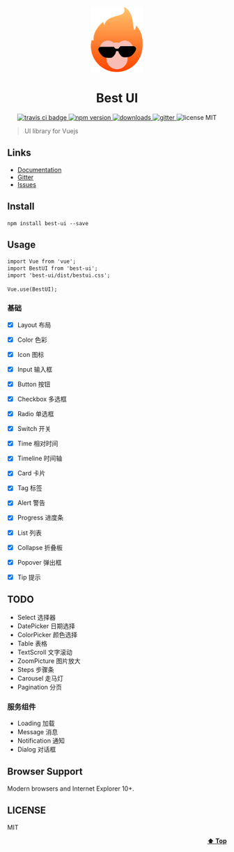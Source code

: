 <p align="center">
  <a>
    <img width="120" src="./logo.svg">
  </a>
</p>
<h1 align="center">Best UI</h1>

<p align="center">
  <a href="https://www.travis-ci.org/bestvist/best-ui">
    <img src="https://travis-ci.org/bestvist/best-ui.svg?branch=master" alt="travis ci badge">
  </a>
  <a href="https://npmjs.org/package/best-ui">
    <img src="https://img.shields.io/npm/v/best-ui.svg" alt="npm version">
  </a>
  <a href="https://npmjs.org/package/best-ui">
    <img src="https://img.shields.io/npm/dt/best-ui.svg" alt="downloads">
  </a>
  <a href="https://gitter.im/best-ui/best-ui">
    <img src="https://badges.gitter.im/best-ui/best-ui.svg" alt="gitter">
  </a>
  <a>
    <img src="https://img.shields.io/badge/license-MIT-blue.svg" alt="license MIT">
  </a>
</p>

> UI library for Vuejs

## Links

* [Documentation](https://bestvist.github.io/best-ui/docs-dist/)
* [Gitter](https://gitter.im/best-ui/best-ui)
* [Issues](https://github.com/bestvist/best-ui/issues)

## Install 
```
npm install best-ui --save
```

## Usage
```
import Vue from 'vue';
import BestUI from 'best-ui';
import 'best-ui/dist/bestui.css';

Vue.use(BestUI);
```

### 基础
- [x] Layout 布局
- [x] Color 色彩
- [x] Icon 图标
- [x] Input 输入框
- [x] Button 按钮
- [x] Checkbox 多选框
- [x] Radio 单选框
- [x] Switch 开关
- [x] Time 相对时间
- [x] Timeline 时间轴
- [x] Card 卡片
- [x] Tag 标签
- [x] Alert 警告
- [x] Progress 进度条
- [x] List 列表
- [x] Collapse 折叠板
- [x] Popover 弹出框
- [x] Tip 提示


## TODO
- Select 选择器
- DatePicker 日期选择
- ColorPicker 颜色选择
- Table 表格
- TextScroll 文字滚动
- ZoomPicture 图片放大
- Steps 步骤条
- Carousel 走马灯
- Pagination 分页


### 服务组件
- Loading 加载
- Message 消息
- Notification 通知
- Dialog 对话框

## Browser Support
Modern browsers and Internet Explorer 10+.

## LICENSE
MIT

<p align="right">
  <a href="#links"><strong>⬆ Top</strong></a>
</p>
